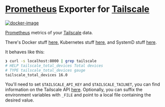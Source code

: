 # [Prometheus](https://prometheus.io) Exporter for [Tailscale](https://tailscale.com)

[![docker-image](https://github.com/mamercad/tailscale-prometheus-exporter/actions/workflows/docker-image.yml/badge.svg)](https://github.com/mamercad/tailscale-prometheus-exporter/actions/workflows/docker-image.yml)

[Prometheus](https://prometheus.io) metrics of your [Tailscale](https://tailscale.com) data.

There's Docker stuff [here](./docker), Kubernetes stuff [here](./kubernetes), and SystemD stuff [here](./systemd).

It behaves like this:

```bash
❯ curl -s localhost:8000 | grep tailscale
# HELP tailscale_total_devices Total devices
# TYPE tailscale_total_devices gauge
tailscale_total_devices 16.0
```

You'll need to set `$TAILSCALE_API_KEY` and `$TAILSCALE_TAILNET`, you can find information on the Tailscale API [here](https://github.com/tailscale/tailscale/blob/main/api.md). Optionally, you can suffix the environment variables with `_FILE` and point to a local file containing the desired value.
